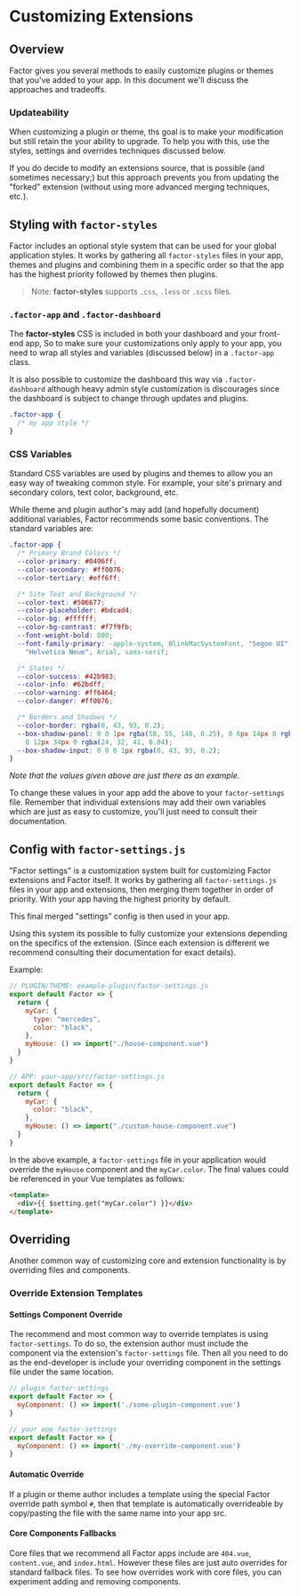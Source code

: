 # Customizing Extensions

## Overview

Factor gives you several methods to easily customize plugins or themes that you've added to your app. In this document we'll discuss the approaches and tradeoffs.

### Updateability

When customizing a plugin or theme, ths goal is to make your modification but still retain the your ability to upgrade. To help you with this, use the styles, settings and overrides techniques discussed below.

If you do decide to modify an extensions source, that is possible (and sometimes necessary;) but this approach prevents you from updating the "forked" extension (without using more advanced merging techniques, etc.).

## Styling with `factor-styles`

Factor includes an optional style system that can be used for your global application styles. It works by gathering all `factor-styles` files in your app, themes and plugins and combining them in a specific order so that the app has the highest priority followed by themes then plugins.

> Note: **factor-styles** supports `.css`, `.less` or `.scss` files.

### `.factor-app` and `.factor-dashboard`

The **factor-styles** CSS is included in both your dashboard and your front-end app, So to make sure your customizations only apply to your app, you need to wrap all styles and variables (discussed below) in a `.factor-app` class.

It is also possible to customize the dashboard this way via `.factor-dashboard` although heavy admin style customization is discourages since the dashboard is subject to change through updates and plugins.

```css
.factor-app {
  /* my app style */
}
```

### CSS Variables

Standard CSS variables are used by plugins and themes to allow you an easy way of tweaking common style. For example, your site's primary and secondary colors, text color, background, etc.

While theme and plugin author's may add (and hopefully document) additional variables, Factor recommends some basic conventions. The standard variables are:

```css
.factor-app {
  /* Primary Brand Colors */
  --color-primary: #0496ff;
  --color-secondary: #ff0076;
  --color-tertiary: #eff6ff;

  /* Site Text and Background */
  --color-text: #506677;
  --color-placeholder: #bdcad4;
  --color-bg: #ffffff;
  --color-bg-contrast: #f7f9fb;
  --font-weight-bold: 800;
  --font-family-primary: -apple-system, BlinkMacSystemFont, "Segoe UI", "Roboto",
    "Helvetica Neue", Arial, sans-serif;

  /* States */
  --color-success: #42b983;
  --color-info: #62bdff;
  --color-warning: #ff6464;
  --color-danger: #ff0076;

  /* Borders and Shadows */
  --color-border: rgba(0, 43, 93, 0.2);
  --box-shadow-panel: 0 0 1px rgba(58, 55, 148, 0.25), 0 6px 14px 0 rgba(24, 32, 41, 0.06),
    0 12px 34px 0 rgba(24, 32, 41, 0.04);
  --box-shadow-input: 0 0 0 1px rgba(0, 43, 93, 0.2);
}
```

_Note that the values given above are just there as an example._

To change these values in your app add the above to your `factor-settings` file. Remember that individual extensions may add their own variables which are just as easy to customize, you'll just need to consult their documentation.

## Config with `factor-settings.js`

"Factor settings" is a customization system built for customizing Factor extensions and Factor itself. It works by gathering all `factor-settings.js` files in your app and extensions, then merging them together in order of priority. With your app having the highest priority by default.

This final merged "settings" config is then used in your app.

Using this system its possible to fully customize your extensions depending on the specifics of the extension. (Since each extension is different we recommend consulting their documentation for exact details).

Example:

```js
// PLUGIN/THEME: example-plugin/factor-settings.js
export default Factor => {
  return {
    myCar: {
      type: "mercedes",
      color: "black",
    },
    myHouse: () => import("./house-component.vue")
  }
}

// APP: your-app/src/factor-settings.js
export default Factor => {
  return {
    myCar: {
      color: "black",
    },
    myHouse: () => import("./custom-house-component.vue")
  }
}
```

In the above example, a `factor-settings` file in your application would override the `myHouse` component and the `myCar.color`. The final values could be referenced in your Vue templates as follows:

```html
<template>
  <div>{{ $setting.get("myCar.color") }}</div>
</template>
```

## Overriding

Another common way of customizing core and extension functionality is by overriding files and components.

### Override Extension Templates

#### Settings Component Override

The recommend and most common way to override templates is using `factor-settings`. To do so, the extension author must include the component via the extension's `factor-settings` file. Then all you need to do as the end-developer is include your overriding component in the settings file under the same location.

```js
// plugin factor-settings
export default Factor => {
  myComponent: () => import('./some-plugin-component.vue')
}

// your app factor-settings
export default Factor => {
  myComponent: () => import('./my-override-component.vue')
}
```

#### Automatic Override

If a plugin or theme author includes a template using the special Factor override path symbol `#`, then that template is automatically overrideable by copy/pasting the file with the same name into your app src.

#### Core Components Fallbacks

Core files that we recommend all Factor apps include are `404.vue`, `content.vue`, and `index.html`. However these files are just auto overrides for standard fallback files. To see how overrides work with core files, you can experiment adding and removing components.
